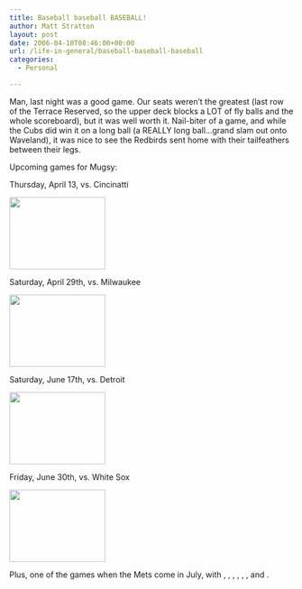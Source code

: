 ```yaml
---
title: Baseball baseball BASEBALL!
author: Matt Stratton
layout: post
date: 2006-04-10T08:46:00+00:00
url: /life-in-general/baseball-baseball-baseball
categories:
  - Personal

---
```

Man, last night was a good game. Our seats weren&#8217;t the greatest (last row of the Terrace Reserved, so the upper deck blocks a LOT of fly balls and the whole scoreboard), but it was well worth it. Nail-biter of a game, and while the Cubs did win it on a long ball (a REALLY long ball&#8230;grand slam out onto Waveland), it was nice to see the Redbirds sent home with their tailfeathers between their legs.

Upcoming games for Mugsy:

Thursday, April 13, vs. Cincinatti
  
[<img src="https://pics.livejournal.com/mugsy1274/pic/0000tc1q" width="170" height="128" />][1]

Saturday, April 29th, vs. Milwaukee
  
[<img src="https://pics.livejournal.com/mugsy1274/pic/0000w5ws" width="170" height="128" />][2]

Saturday, June 17th, vs. Detroit
  
[<img src="https://pics.livejournal.com/mugsy1274/pic/0000xs1y" width="170" height="128" />][3]

Friday, June 30th, vs. White Sox
  
[<img src="https://pics.livejournal.com/mugsy1274/pic/0000yxxw" width="170" height="128" />][4]

Plus, one of the games when the Mets come in July, with , , , , , , and .

 [1]: https://pics.livejournal.com/mugsy1274/pic/0000tc1q/
 [2]: https://pics.livejournal.com/mugsy1274/pic/0000w5ws/
 [3]: https://pics.livejournal.com/mugsy1274/pic/0000xs1y/
 [4]: https://pics.livejournal.com/mugsy1274/pic/0000yxxw/